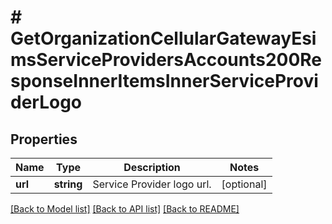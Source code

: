 # # GetOrganizationCellularGatewayEsimsServiceProvidersAccounts200ResponseInnerItemsInnerServiceProviderLogo

## Properties

Name | Type | Description | Notes
------------ | ------------- | ------------- | -------------
**url** | **string** | Service Provider logo url. | [optional]

[[Back to Model list]](../../README.md#models) [[Back to API list]](../../README.md#endpoints) [[Back to README]](../../README.md)
